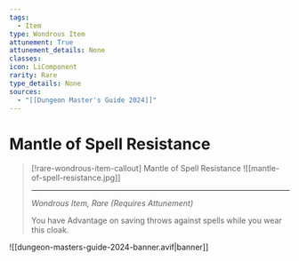 ```yaml
---
tags:
  - Item
type: Wondrous Item
attunement: True
attunement_details: None
classes:
icon: LiComponent
rarity: Rare
type_details: None
sources: 
  - "[[Dungeon Master's Guide 2024]]"
---
```

# Mantle of Spell Resistance
>[!rare-wondrous-item-callout] Mantle of Spell Resistance
>![[mantle-of-spell-resistance.jpg]]
>
>- - -
>_Wondrous Item, Rare (Requires Attunement)_
>
>You have Advantage on saving throws against spells while you wear this cloak.
>


![[dungeon-masters-guide-2024-banner.avif|banner]]